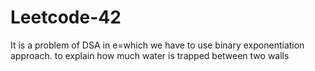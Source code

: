 # Leetcode-42
It is a problem of DSA in e=which we have to use binary exponentiation approach. to explain how much water is trapped between two walls
